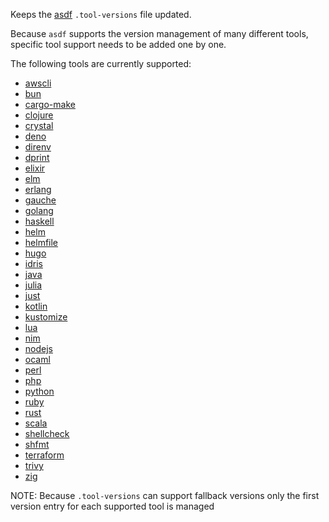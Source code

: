 Keeps the [asdf](https://asdf-vm.com/manage/configuration.html#tool-versions)
`.tool-versions` file updated.

Because `asdf` supports the version management of many different tools, specific tool support needs to be added one by one.

The following tools are currently supported:

- [awscli](https://github.com/MetricMike/asdf-awscli)
- [bun](https://github.com/cometkim/asdf-bun)
- [cargo-make](https://github.com/kachick/asdf-cargo-make)
- [clojure](https://github.com/asdf-community/asdf-clojure)
- [crystal](https://github.com/asdf-community/asdf-crystal)
- [deno](https://github.com/asdf-community/asdf-deno)
- [direnv](https://github.com/asdf-community/asdf-direnv)
- [dprint](https://github.com/asdf-community/asdf-dprint)
- [elixir](https://github.com/asdf-vm/asdf-elixir)
- [elm](https://github.com/asdf-community/asdf-elm)
- [erlang](https://github.com/asdf-vm/asdf-erlang)
- [gauche](https://github.com/sakuro/asdf-gauche)
- [golang](https://github.com/kennyp/asdf-golang)
- [haskell](https://github.com/asdf-community/asdf-haskell)
- [helm](https://github.com/Antiarchitect/asdf-helm)
- [helmfile](https://github.com/feniix/asdf-helmfile)
- [hugo](https://github.com/NeoHsu/asdf-hugo)
- [idris](https://github.com/asdf-community/asdf-idris)
- [java](https://github.com/halcyon/asdf-java)
- [julia](https://github.com/rkyleg/asdf-julia)
- [just](https://github.com/olofvndrhr/asdf-just)
- [kotlin](https://github.com/asdf-community/asdf-kotlin)
- [kustomize](https://github.com/Banno/asdf-kustomize)
- [lua](https://github.com/Stratus3D/asdf-lua)
- [nim](https://github.com/asdf-community/asdf-nim)
- [nodejs](https://github.com/asdf-vm/asdf-nodejs)
- [ocaml](https://github.com/asdf-community/asdf-ocaml)
- [perl](https://github.com/ouest/asdf-perl)
- [php](https://github.com/asdf-community/asdf-php)
- [python](https://github.com/danhper/asdf-python)
- [ruby](https://github.com/asdf-vm/asdf-ruby)
- [rust](https://github.com/code-lever/asdf-rust)
- [scala](https://github.com/asdf-community/asdf-scala)
- [shellcheck](https://github.com/luizm/asdf-shellcheck)
- [shfmt](https://github.com/luizm/asdf-shfmt)
- [terraform](https://github.com/asdf-community/asdf-hashicorp)
- [trivy](https://github.com/zufardhiyaulhaq/asdf-trivy)
- [zig](https://github.com/cheetah/asdf-zig)

NOTE: Because `.tool-versions` can support fallback versions only the first version entry for each supported tool is managed
